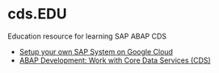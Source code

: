 # cds.EDU
Education resource for learning SAP ABAP CDS

- [Setup your own SAP System on Google Cloud](setup_sap_system_on_google_cloud.md)
- [ABAP Development: Work with Core Data Services (CDS)](https://developers.sap.com/group.abap-cds.html)
